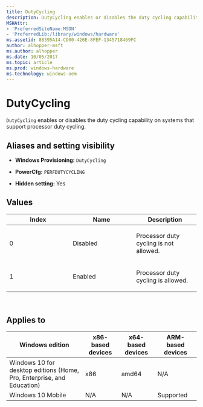 ```yaml
---
title: DutyCycling
description: DutyCycling enables or disables the duty cycling capability on systems that support processor duty cycling.
MSHAttr:
- 'PreferredSiteName:MSDN'
- 'PreferredLib:/library/windows/hardware'
ms.assetid: 88395A14-CD00-426E-8FEF-1345718469FC
author: alhopper-msft
ms.author: alhopper
ms.date: 10/05/2017
ms.topic: article
ms.prod: windows-hardware
ms.technology: windows-oem
---
```


# DutyCycling


`DutyCycling` enables or disables the duty cycling capability on systems that support processor duty cycling.

## <span id="Aliases_and_setting_visibility"></span><span id="aliases_and_setting_visibility"></span><span id="ALIASES_AND_SETTING_VISIBILITY"></span>Aliases and setting visibility


-   **Windows Provisioning:** `DutyCycling`

-   **PowerCfg:** `PERFDUTYCYCLING`

-   **Hidden setting:** Yes

## <span id="Values"></span><span id="values"></span><span id="VALUES"></span>Values


<table>
<colgroup>
<col width="33%" />
<col width="33%" />
<col width="33%" />
</colgroup>
<thead>
<tr class="header">
<th>Index</th>
<th>Name</th>
<th>Description</th>
</tr>
</thead>
<tbody>
<tr class="odd">
<td><p>0</p></td>
<td><p>Disabled</p></td>
<td><p>Processor duty cycling is not allowed.</p></td>
</tr>
<tr class="even">
<td><p>1</p></td>
<td><p>Enabled</p></td>
<td><p>Processor duty cycling is allowed.</p></td>
</tr>
</tbody>
</table>

 

## <span id="Applies_to"></span><span id="applies_to"></span><span id="APPLIES_TO"></span>Applies to


| Windows edition                                                        | x86-based devices | x64-based devices | ARM-based devices |
|------------------------------------------------------------------------|-------------------|-------------------|-------------------|
| Windows 10 for desktop editions (Home, Pro, Enterprise, and Education) | x86               | amd64             | N/A               |
| Windows 10 Mobile                                                      | N/A               | N/A               | Supported         |
